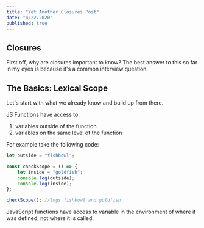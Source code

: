 ```yaml
---
title: "Yet Another Closures Post"
date: "4/22/2020"
published: true
---
```


## Closures

First off, why are closures important to know? The best answer to this so far in my eyes is because it's a common interview question.  

## The Basics: Lexical Scope

Let's start with what we already know and build up from there.

JS Functions have access to:

1. variables outside of the function
2. variables on the same level of the function

For example take the following code:

```javascript
let outside = "fishbowl";

const checkScope = () => {
    let inside = "goldfish";
    console.log(outside);
    console.log(inside);
};

checkScope(); //logs fishbowl and goldfish
```

JavaScript functions have access to variable in the environment of where it was defined, not where it is called.
